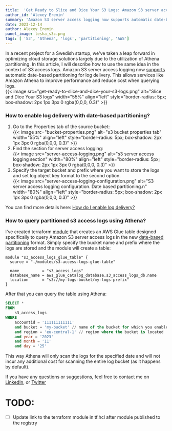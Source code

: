 ```yaml
---
title:  'Get Ready to Slice and Dice Your S3 Logs: Amazon S3 server access logging now supports automatic date-based partitioning'
author_id: 'Alexey Eremin'
summary: 'Amazon S3 server access logging now supports automatic date-based partitioning for log delivery. This allows services like Amazon Athena to improve performance and reduce cost when querying logs.'
date: 2023-12-14
author: Alexey Eremin
panel_image: lesha_s3c.png
tags: [ 'S3', 'Athena', 'logs', 'partitioning', 'AWS']
---
```

In a recent project for a Swedish startup, we've taken a leap forward in optimizing cloud storage solutions largely due to the utilization of Athena partitioning. In this article, I will describe how to use the same idea in the context of S3 access logs.
Amazon S3 server access logging now [supports](https://aws.amazon.com/about-aws/whats-new/2023/11/amazon-s3-server-access-logging-date-partitioning/) automatic date-based partitioning for log delivery. This allows services like Amazon Athena to improve performance and reduce cost when querying logs.  
{{< image src="get-ready-to-slice-and-dice-your-s3-logs.png" alt="Slice and Dice Your S3 logs" width="55%" align="left" style="border-radius: 5px; box-shadow: 2px 1px 3px 0 rgba(0,0,0, 0.3)" >}}

### How to enable log delivery with date-based partitioning?

1. Go to the Properties tab of the source bucket:  
{{< image src="bucket-properties.png" alt="s3 bucket properties tab" width="55%" align="left" style="border-radius: 5px; box-shadow: 2px 1px 3px 0 rgba(0,0,0, 0.3)" >}}
2. Find the section for server access logging:  
{{< image src="server-access-logging.png" alt="s3 server access logging section" width="80%" align="left" style="border-radius: 5px; box-shadow: 2px 1px 3px 0 rgba(0,0,0, 0.3)" >}}
3. Specify the target bucket and prefix where you want to store the logs and set log object key format to the second option.  
{{< image src="server-access-logging-configuration.png" alt="S3 server access logging configuration. Date based partitioning.n" width="80%" align="left" style="border-radius: 5px; box-shadow: 2px 1px 3px 0 rgba(0,0,0, 0.3)" >}}


You can find more details here: [How do I enable log delivery?](https://docs.aws.amazon.com/AmazonS3/latest/userguide/ServerLogs.html#server-access-logging-overview)

### How to query partitioned s3 access logs using Athena?
I've created terraform [module](https://github.com/fivexl/terraform-aws-s3-access-logs-athena-table) that creates an AWS Glue table designed specifically to query Amazon S3 server access logs in the new [date-based partitioning](https://aws.amazon.com/about-aws/whats-new/2023/11/amazon-s3-server-access-logging-date-partitioning/) format.
Simply specify the bucket name and prefix where the logs are stored and the module will create a table:    
```hcl
module "s3_access_logs_glue_table" {
  source = "./modules/s3-access-logs-glue-table"

  name          = "s3_access_logs"
  database_name = aws_glue_catalog_database.s3_access_logs_db.name
  location      = "s3://my-logs-bucket/my-logs-prefix"
}
```
After that you can query the table using Athena:
```sql
SELECT *
FROM 
    s3_access_logs
WHERE
    accountid = '111111111111'
    and bucket = 'my-bucket' // name of the bucket for which you enabled logging
    and region = 'eu-central-1' // region where the bucket is located
    and year = '2023'
    and month = '11'
    and day = '25'
```
This way Athena will only scan the logs for the specified date and will not incur any additional cost for scanning the entire log bucket (as it happens by default).

If you have any questions or suggestions, feel free to contact me on [LinkedIn](https://www.linkedin.com/in/alexey-eremin/), or [Twitter](https://twitter.com/AA_Eremin)

# TODO:
- [ ] Update link to the terraform module in tf.hcl after module published to the registry